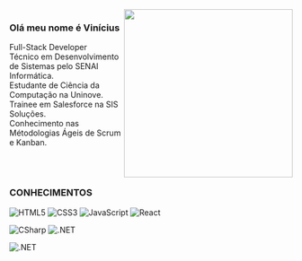 <img src="https://i.pinimg.com/originals/1e/2d/8c/1e2d8c65052e3f1b6f8e3bf4f718c583.gif" width="300px" align="right">

### Olá meu nome é Vinícius
Full-Stack Developer <br>Técnico em Desenvolvimento de Sistemas pelo SENAI Informática.<br>
Estudante de Ciência da Computação na Uninove.<br>Trainee em Salesforce na SIS Soluções.<br>Conhecimento nas Métodologias Ágeis de Scrum e Kanban.


<br><br>

### CONHECIMENTOS

![HTML5](https://img.shields.io/badge/HTML-F06529?style=for-the-badge&logo=HTML5&logoColor=white)
![CSS3](https://img.shields.io/badge/CSS-2D9CDB?style=for-the-badge&logo=CSS3&logoColor=white)
![JavaScript](https://img.shields.io/badge/JavaScript-F7DF1E?style=for-the-badge&logo=javascript&logoColor=black)
![React](https://img.shields.io/badge/React-32363E?style=for-the-badge&logo=react&logoColor=61DAFB)


![CSharp](https://img.shields.io/badge/CSharp-9B4F97?style=for-the-badge&logo=CSharp&logoColor=67217A)
![.NET](https://img.shields.io/badge/.NET-512BD4?style=for-the-badge&logo=.NET&logoColor=white)


![.NET](https://img.shields.io/badge/SQL Server-f1f1f1?style=for-the-badge&logo=microsoftsqlserver&logoColor=CC2927) <br>


                                                                                                                    

<!--
**ViniciusLordelo/ViniciusLordelo** is a ✨ _special_ ✨ repository because its `README.md` (this file) appears on your GitHub profile.

Here are some ideas to get you started:

- 🔭 I’m currently working on ...
- 🌱 I’m currently learning ...
- 👯 I’m looking to collaborate on ...
- 🤔 I’m looking for help with ...
- 💬 Ask me about ...
- 📫 How to reach me: ...
- 😄 Pronouns: ...
- ⚡ Fun fact: ...
-->
